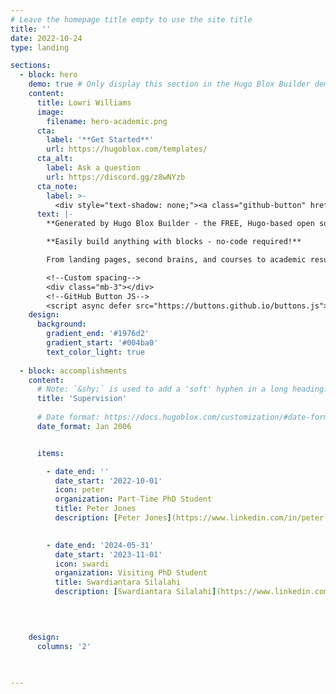```yaml
---
# Leave the homepage title empty to use the site title
title: ''
date: 2022-10-24
type: landing

sections:
  - block: hero
    demo: true # Only display this section in the Hugo Blox Builder demo site
    content:
      title: Lowri Williams
      image:
        filename: hero-academic.png
      cta:
        label: '**Get Started**'
        url: https://hugoblox.com/templates/
      cta_alt:
        label: Ask a question
        url: https://discord.gg/z8wNYzb
      cta_note:
        label: >-
          <div style="text-shadow: none;"><a class="github-button" href="https://github.com/HugoBlox/hugo-blox-builder" data-icon="octicon-star" data-size="large" data-show-count="true" aria-label="Star">Star Hugo Blox Builder</a></div><div style="text-shadow: none;"><a class="github-button" href="https://github.com/HugoBlox/theme-academic-cv" data-icon="octicon-star" data-size="large" data-show-count="true" aria-label="Star">Star the Academic template</a></div>
      text: |-
        **Generated by Hugo Blox Builder - the FREE, Hugo-based open source website builder trusted by 500,000+ sites.**

        **Easily build anything with blocks - no-code required!**

        From landing pages, second brains, and courses to academic resumés, conferences, and tech blogs.

        <!--Custom spacing-->
        <div class="mb-3"></div>
        <!--GitHub Button JS-->
        <script async defer src="https://buttons.github.io/buttons.js"></script>
    design:
      background:
        gradient_end: '#1976d2'
        gradient_start: '#004ba0'
        text_color_light: true
 
  - block: accomplishments
    content:
      # Note: `&shy;` is used to add a 'soft' hyphen in a long heading.
      title: 'Supervision'
      
      # Date format: https://docs.hugoblox.com/customization/#date-format
      date_format: Jan 2006


      items:

        - date_end: ''
          date_start: '2022-10-01'
          icon: peter
          organization: Part-Time PhD Student 
          title: Peter Jones
          description: [Peter Jones](https://www.linkedin.com/in/peter-jones-43b98924/) is a part-time PhD student with whom I co-supervise with Dr Eirini Anthi. His research interests revolve around the security of access control systems.

        
        - date_end: '2024-05-31'
          date_start: '2023-11-01'
          icon: swardi
          organization: Visiting PhD Student 
          title: Swardiantara Silalahi
          description: [Swardiantara Silalahi](https://www.linkedin.com/in/swardiantara/) was a visiting PhD student from Sepuluh Nopember Institute of Technology (ITS), Indonesia. He spent 6 months under my co-supervision with Dr Eirini Anthi, where the focus of his work was on drone forensics. Whilst at Cardiff, we published a paper [Severity-oriented Multiclass Drone Flight Logs Anomaly Detection](https://ieeexplore.ieee.org/document/10520297) in IEEE Access.

        
      

    design:
      columns: '2'

 
 
---
```


